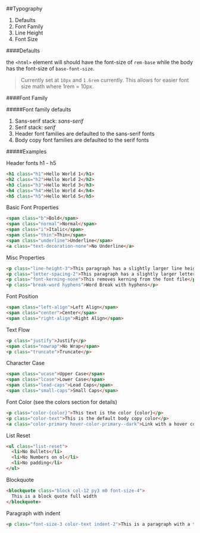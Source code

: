 ##Typography

 1. Defaults
 2. Font Family
 3. Line Height
 4. Font Size

####Defaults

the `<html>` element will should have the font-size of `rem-base` while the body has the font-size of
`base-font-size`.

> Currently set at `10px` and `1.6rem` currently. This allows for easier font size math where 1rem = 10px.

####Font Family

#####Font family defaults
  1. Sans-serif stack: *sans-serif*
  2. Serif stack:  *serif*
  3. Header font families are defaulted to the sans-serif fonts
  4. Body copy font families are defaulted to the serif fonts


#####Examples

Header fonts h1 - h5
```html
<h1 class="h1">Hello World 1</h1>
<h2 class="h2">Hello World 2</h2>
<h3 class="h3">Hello World 3</h3>
<h4 class="h4">Hello World 4</h4>
<h5 class="h5">Hello World 5</h5>
```

Basic Font Properties
```html
<span class="b">Bold</span>
<span class="normal">Normal</span>
<span class="i">Italic</span>
<span class="thin">Thin</span>
<span class="underline">Underline</span>
<a class="text-decoration-none">No Underline</a>
```

Misc Properties
```html
<p class="line-height-3">This paragraph has a slightly larger line height than normal</p>
<p class="letter-spacing-2">This paragraph has a slightly larger letter spacing than normal</p>
<p class="font-kerning-none">This removes kerning from the font file</p>
<p class="break-word hyphens">Word Break with hyphens</p>
```

Font Position
```html
<span class="left-align">Left Align</span>
<span class="center">Center</span>
<span class="right-align">Right Align</span>
```

Text Flow
```html
<p class="justify">Justify</p>
<span class="nowrap">No Wrap</span>
<p class="truncate">Truncate</p>
```

Character Case
```html
<span class="ucase">Upper Case</span>
<span class="lcase">Lower Case</span>
<span class="lead-caps">Lead Caps</span>
<span class="small-caps">Small Caps</span>
```

Font Color (see the colors section for details)
```html
<p class="color-{color}">This text is the color {color}</p>
<p class="color-text">This is the default body copy color</p>
<a class="color-primary hover-color-primary--dark">Link with a hover color change</a>
```

List Reset
```html
<ul class="list-reset">
  <li>No Bullets</li>
  <li>No Numbers on ol</li>
  <li>No padding</li>
</ul>
```

Blockquote
```html
<blockquote class="block col-12 py3 m0 font-size-4">
  This is a block quote full width
</blockquote>
```

Paragraph with indent
```html
<p class="font-size-3 color-text indent-2">This is a paragraph with a text indent...</p>
```


